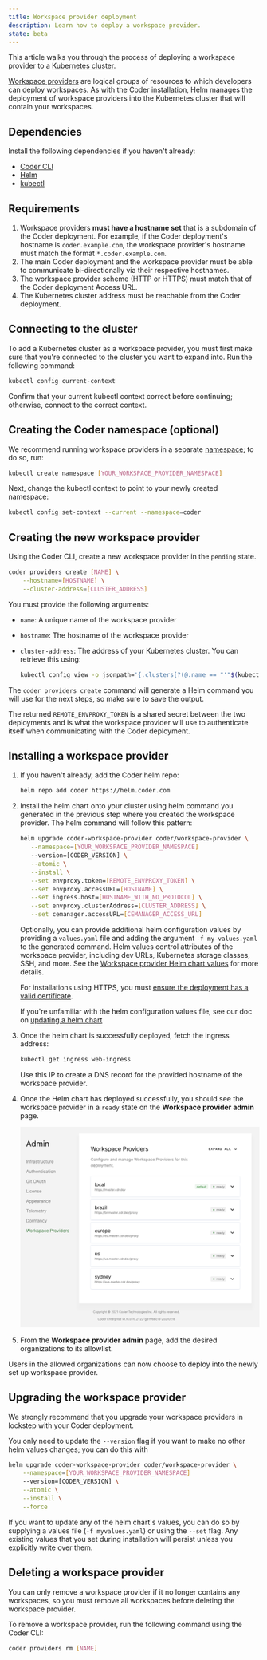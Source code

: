```yaml
---
title: Workspace provider deployment
description: Learn how to deploy a workspace provider.
state: beta
---
```


This article walks you through the process of deploying a workspace provider to
a [Kubernetes cluster](../../setup/kubernetes/index.md).

[Workspace providers](index.md) are logical groups of resources to which
developers can deploy workspaces. As with the Coder installation, Helm manages
the deployment of workspace providers into the Kubernetes cluster that will
contain your workspaces.

## Dependencies

Install the following dependencies if you haven't already:

- [Coder CLI](../../cli/installation.md)
- [Helm](https://helm.sh/docs/intro/install/)
- [kubectl](https://kubernetes.io/docs/tasks/tools/install-kubectl/)

## Requirements

1. Workspace providers **must have a hostname set** that is a subdomain of the
   Coder deployment. For example, if the Coder deployment's hostname is
   `coder.example.com`, the workspace provider's hostname must match the format
   `*.coder.example.com`.
1. The main Coder deployment and the workspace provider must be able to
   communicate bi-directionally via their respective hostnames.
1. The workspace provider scheme (HTTP or HTTPS) must match that of the Coder
   deployment Access URL.
1. The Kubernetes cluster address must be reachable from the Coder deployment.

## Connecting to the cluster

To add a Kubernetes cluster as a workspace provider, you must first make sure
that you're connected to the cluster you want to expand into. Run the following
command:

```bash
kubectl config current-context
```

Confirm that your current kubectl context correct before continuing; otherwise,
connect to the correct context.

## Creating the Coder namespace (optional)

We recommend running workspace providers in a separate
[namespace](https://kubernetes.io/docs/concepts/overview/working-with-objects/namespaces/);
to do so, run:

```bash
kubectl create namespace [YOUR_WORKSPACE_PROVIDER_NAMESPACE]
```

Next, change the kubectl context to point to your newly created namespace:

```bash
kubectl config set-context --current --namespace=coder
```

## Creating the new workspace provider

Using the Coder CLI, create a new workspace provider in the `pending` state.

```bash
coder providers create [NAME] \
    --hostname=[HOSTNAME] \
    --cluster-address=[CLUSTER_ADDRESS]
```

You must provide the following arguments:

- `name`: A unique name of the workspace provider
- `hostname`: The hostname of the workspace provider
- `cluster-address`: The address of your Kubernetes cluster. You can retrieve
  this using:

  ```bash
  kubectl config view -o jsonpath='{.clusters[?(@.name == "'"$(kubectl config current-context)"'")].cluster.server}{"\n"}'
  ```

The `coder providers create` command will generate a Helm command you will use
for the next steps, so make sure to save the output.

The returned `REMOTE_ENVPROXY_TOKEN` is a shared secret between the two
deployments and is what the workspace provider will use to authenticate itself
when communicating with the Coder deployment.

## Installing a workspace provider

1. If you haven't already, add the Coder helm repo:

   ```bash
   helm repo add coder https://helm.coder.com
   ```

1. Install the helm chart onto your cluster using helm command you generated in
   the previous step where you created the workspace provider. The helm command
   will follow this pattern:

   ```bash
   helm upgrade coder-workspace-provider coder/workspace-provider \
      --namespace=[YOUR_WORKSPACE_PROVIDER_NAMESPACE]
      --version=[CODER_VERSION] \
      --atomic \
      --install \
      --set envproxy.token=[REMOTE_ENVPROXY_TOKEN] \
      --set envproxy.accessURL=[HOSTNAME] \
      --set ingress.host=[HOSTNAME_WITH_NO_PROTOCOL] \
      --set envproxy.clusterAddress=[CLUSTER_ADDRESS] \
      --set cemanager.accessURL=[CEMANAGER_ACCESS_URL]
   ```

   Optionally, you can provide additional helm configuration values by providing
   a `values.yaml` file and adding the argument `-f my-values.yaml` to the
   generated command. Helm values control attributes of the workspace provider,
   including dev URLs, Kubernetes storage classes, SSH, and more. See the
   [Workspace provider Helm chart values]("https://github.com/cdr/enterprise-helm/blob/workspace-providers-envproxy-only/README.md")
   for more details.

   For installations using HTTPS, you must
   [ensure the deployment has a valid certificate](../../guides/ssl-certificates/index.md).

   If you're unfamiliar with the helm configuration values file, see our doc on
   [updating a helm chart](../../guides/admin/helm-charts.md)

1. Once the helm chart is successfully deployed, fetch the ingress address:

   ```bash
   kubectl get ingress web-ingress
   ```

   Use this IP to create a DNS record for the provided hostname of the workspace
   provider.

1. Once the Helm chart has deployed successfully, you should see the workspace
   provider in a `ready` state on the **Workspace provider admin** page.

   ![Workspace providers admin](../../assets/workspace-providers-admin.png)

1. From the **Workspace provider admin** page, add the desired organizations to
   its allowlist.

Users in the allowed organizations can now choose to deploy into the newly set
up workspace provider.

## Upgrading the workspace provider

We strongly recommend that you upgrade your workspace providers in lockstep with
your Coder deployment.

You only need to update the `--version` flag if you want to make no other helm
values changes; you can do this with

```bash
helm upgrade coder-workspace-provider coder/workspace-provider \
    --namespace=[YOUR_WORKSPACE_PROVIDER_NAMESPACE]
    --version=[CODER_VERSION] \
    --atomic \
    --install \
    --force
```

If you want to update any of the helm chart's values, you can do so by supplying
a values file (`-f myvalues.yaml`) or using the `--set` flag. Any existing
values that you set during installation will persist unless you explicitly write
over them.

## Deleting a workspace provider

You can only remove a workspace provider if it no longer contains any
workspaces, so you must remove all workspaces before deleting the workspace
provider.

To remove a workspace provider, run the following command using the Coder CLI:

```bash
coder providers rm [NAME]
```

